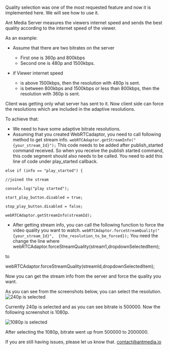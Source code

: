 Quality selection was one of the most requested feature and now it is implemented here.  We will see how to use it.

Ant Media Server measures the viewers internet speed and sends the best quality according to the internet speed of the viewer.

As an example:
* Assume that there are two bitrates on the server
  * First one is 360p and 800kbps
  * Second one is 480p and 1500kbps.

* if Viewer internet speed
  * is above 1500kbps, then the resolution with 480p is sent.
  * is between 800kbps and 1500kbps or less than 800kbps, then the resolution with 360p is sent.

Client was getting only what server has sent to it. Now client side can force the resolutions which are included in the adaptive resolutions.

To achieve that:
* We need to have some adaptive bitrate resolutions.
* Assuming that you created WebRTCadaptor, you need to call following method to get stream info.
`webRTCAdaptor.getStreamInfo("{your_stream_Id}");` This code needs to be added after publish_started command received. So when you receive the publish started command, this code segment should also needs to be called. You need to add this line of code under play_started callback.

`else if (info == "play_started") {`

`//joined the stream`

`console.log("play started");`

`start_play_button.disabled = true;`

`stop_play_button.disabled = false;`

`webRTCAdaptor.getStreamInfo(streamId);`

* After getting stream info, you can call the following function to force the video quality you want to watch. `webRTCAdaptor.forceStreamQuality("{your_stream_Id}",  {the_resolution_to_be_forced});`
You need the change the line where webRTCAdaptor.forceStreamQuality(stream1,dropdownSelectedItem);

to

webRTCAdaptor.forceStreamQuality(streamId,dropdownSelectedItem);

Now you can get the stream info from the server and force the quality you want.


As you can see from the screenshots below, you can select the resolution.
![240p is selected](https://user-images.githubusercontent.com/54481799/91039162-b514e000-e614-11ea-80ce-f009e6006a19.png)

Currently 240p is selected and as you can see bitrate is 500000. Now the following screenshot is 1080p.

![1080p is selected](https://user-images.githubusercontent.com/54481799/91039211-cf4ebe00-e614-11ea-89f7-b750ee9d37af.png)

After selecting the 1080p, bitrate went up from 500000 to 2000000.

If you are still having issues, please let us know that. contact@antmedia.io




